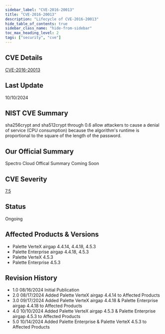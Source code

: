 ```yaml
---
sidebar_label: "CVE-2016-20013"
title: "CVE-2016-20013"
description: "Lifecycle of CVE-2016-20013"
hide_table_of_contents: true
sidebar_class_name: "hide-from-sidebar"
toc_max_heading_level: 2
tags: ["security", "cve"]
---
```


## CVE Details

[CVE-2016-20013](https://nvd.nist.gov/vuln/detail/CVE-2016-20013)

## Last Update

10/10/2024

## NIST CVE Summary

sha256crypt and sha512crypt through 0.6 allow attackers to cause a denial of service (CPU consumption) because the
algorithm's runtime is proportional to the square of the length of the password.

## Our Official Summary

Spectro Cloud Offical Summary Coming Soon

## CVE Severity

[7.5](https://nvd.nist.gov/vuln/detail/CVE-2016-20013)

## Status

Ongoing

## Affected Products & Versions

- Palette VerteX airgap 4.4.14, 4.4.18, 4.5.3
- Palette Enterprise airgap 4.4.18, 4.5.3
- Palette VerteX 4.5.3
- Palette Enterprise 4.5.3

## Revision History

- 1.0 08/16/2024 Initial Publication
- 2.0 08/17/2024 Added Palette VerteX airgap 4.4.14 to Affected Products
- 3.0 09/17/2024 Added Palette VerteX airgap 4.4.18 & Palette Enterprise airgap 4.4.18 to Affected Products
- 4.0 10/10/2024 Added Palette VerteX airgap 4.5.3 & Palette Enterprise airgap 4.5.3 to Affected Products
- 5.0 10/14/2024 Added Palette Enterprise & Palette VerteX 4.5.3 to Affected Products
